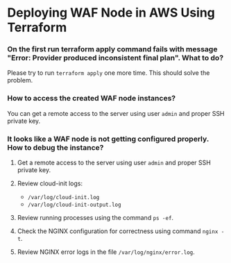 # Deploying WAF Node in AWS Using Terraform

### On the first run terraform apply command fails with message "Error: Provider produced inconsistent final plan". What to do?

Please try to run `terraform apply` one more time. This should solve the problem.

### How to access the created WAF node instances?

You can get a remote access to the server using user `admin` and proper SSH private key.

### It looks like a WAF node is not getting configured properly. How to debug the instance?

1. Get a remote access to the server using user `admin` and proper SSH private key.
2. Review cloud-init logs:

    * `/var/log/cloud-init.log`
    * `/var/log/cloud-init-output.log`
3. Review running processes using the command `ps -ef`.
4. Check the NGINX configuration for correctness using command `nginx -t`.
5. Review NGINX error logs in the file `/var/log/nginx/error.log`.